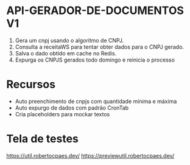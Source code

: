 # API-GERADOR-DE-DOCUMENTOS V1

1. Gera um cnpj usando o algoritmo de CNPJ.
2. Consulta a receitaWS para tentar obter dados para o CNPJ gerado.
3. Salva o dado obtido em cache no Redis.
4. Expurga os CNPJS gerados todo domingo e reinicia o processo

# Recursos

- Auto preenchimento de cnpjs com quantidade mínima e máxima
- Auto expurgo de dados com padrão CronTab
- Cria placeholders para mockar textos

# Tela de testes

https://util.robertocpaes.dev/
https://previewutil.robertocpaes.dev/
